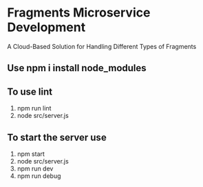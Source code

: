 # Fragments Microservice Development
A Cloud-Based Solution for Handling Different Types of Fragments


## Use npm i install node_modules

## To use lint

1. npm run lint
2. node src/server.js

## To start the server use

1. npm start
2. node src/server.js
3. npm run dev
4. npm run debug

